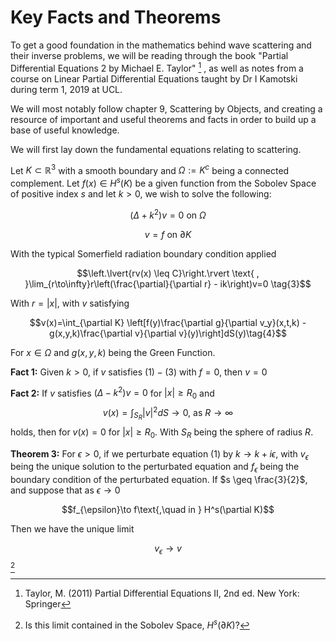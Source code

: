 Key Facts and Theorems
=======================

To get a good foundation in the mathematics behind wave scattering and their inverse problems, we will be reading through the book "Partial Differential Equations 2 by Michael E. Taylor" [^1] , as well as notes  from a course on Linear Partial Differential Equations taught by Dr I Kamotski during term 1, 2019 at UCL.

 We will most notably follow chapter 9, Scattering by Objects, and creating a resource of important and useful theorems and facts in order to build up a base of useful knowledge.

We will first lay down the fundamental equations relating to scattering.

Let $K \subset \mathbb{R}^3$ with a smooth boundary and $\Omega := K^c$ being a connected complement. Let $f(x) \in H^s(K)$ be a given function from the Sobolev Space of positive index $s$ and let $k>0$, we wish to solve the following:

$$(\Delta + k^2)v = 0 \text{ on }\Omega\tag{1}$$ 

$$v = f \text{ on }\partial K\tag{2}$$ 

With the typical Somerfield radiation boundary condition applied

$$\left.\lvert{rv(x) \leq C}\right.\rvert \text{ , }\lim_{r\to\infty}r\left(\frac{\partial}{\partial r} - ik\right)v=0 \tag{3}$$

With $r = |x|$, with $v$ satisfying 

$$v(x)=\int_{\partial K} \left[f(y)\frac{\partial g}{\partial v_y}(x,t,k) - g(x,y,k)\frac{\partial v}{\partial v}(y)\right]dS(y)\tag{4}$$

For $x \in \Omega$ and $g(x,y,k)$ being the Green Function.

**Fact 1:** Given $k>0$, if $v$ satisfies $(1)-(3)$ with $f=0$, then $v=0$

**Fact 2:** If $v$ satisfies $(\Delta - k^2)v=0$ for $|x|\geq  R_0$ and $$v(x)=\int_{S_R} |v|^2dS \to 0 \text{, as } R \to \infty$$ holds, then for $v(x)=0$ for $|x|\geq R_0$. With $S_R$ being the sphere of radius $R$.

**Theorem 3:** For $\epsilon > 0$, if we perturbate equation $(1)$ by $k \to k + i\epsilon$, with $v_{\epsilon}$ being the unique solution to the perturbated equation and $f_{\epsilon}$ being the boundary condition of the perturbated equation.
If $s \geq \frac{3}{2}$, and suppose that as $\epsilon \to 0$

$$f_{\epsilon}\to f\text{,\quad in } H^s(\partial K)$$

Then we have the unique limit

$$v_{\epsilon}\to v$$[^2]




[^1]: Taylor, M. (2011) Partial Differential Equations II, 2nd ed. New York: Springer

[^2]: Is this limit contained in the Sobolev Space, $H^s(\partial K)$?